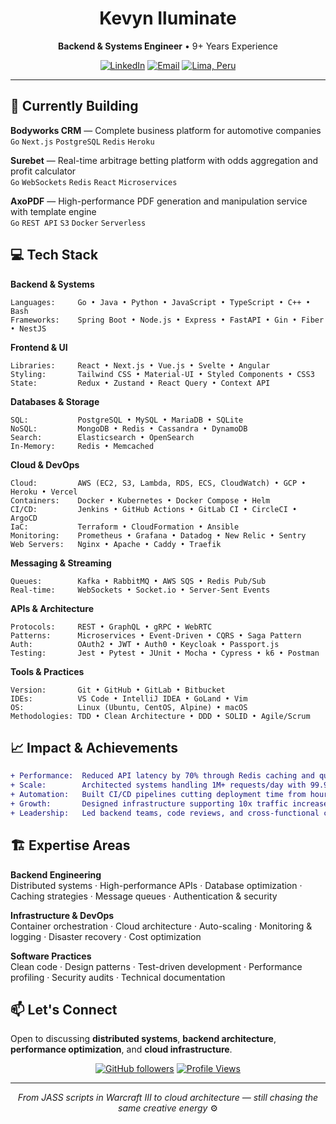 <div align="center">

# Kevyn Iluminate

**Backend & Systems Engineer** • 9+ Years Experience

[![LinkedIn](https://img.shields.io/badge/LinkedIn-0077B5?style=flat&logo=linkedin&logoColor=white)](https://linkedin.com/in/kevyn24)
[![Email](https://img.shields.io/badge/Email-EA4335?style=flat&logo=gmail&logoColor=white)](mailto:kevyn24ec@gmail.com)
[![Lima, Peru](https://img.shields.io/badge/Lima-Peru-FF0000?style=flat&logo=googlemaps&logoColor=white)](#)

</div>

---

## 🎯 Currently Building

**Bodyworks CRM** — Complete business platform for automotive companies  
`Go` `Next.js` `PostgreSQL` `Redis` `Heroku`

**Surebet** — Real-time arbitrage betting platform with odds aggregation and profit calculator  
`Go` `WebSockets` `Redis` `React` `Microservices`

**AxoPDF** — High-performance PDF generation and manipulation service with template engine  
`Go` `REST API` `S3` `Docker` `Serverless`

## 💻 Tech Stack

**Backend & Systems**
```
Languages:     Go • Java • Python • JavaScript • TypeScript • C++ • Bash
Frameworks:    Spring Boot • Node.js • Express • FastAPI • Gin • Fiber • NestJS
```

**Frontend & UI**
```
Libraries:     React • Next.js • Vue.js • Svelte • Angular
Styling:       Tailwind CSS • Material-UI • Styled Components • CSS3
State:         Redux • Zustand • React Query • Context API
```

**Databases & Storage**
```
SQL:           PostgreSQL • MySQL • MariaDB • SQLite
NoSQL:         MongoDB • Redis • Cassandra • DynamoDB
Search:        Elasticsearch • OpenSearch
In-Memory:     Redis • Memcached
```

**Cloud & DevOps**
```
Cloud:         AWS (EC2, S3, Lambda, RDS, ECS, CloudWatch) • GCP • Heroku • Vercel
Containers:    Docker • Kubernetes • Docker Compose • Helm
CI/CD:         Jenkins • GitHub Actions • GitLab CI • CircleCI • ArgoCD
IaC:           Terraform • CloudFormation • Ansible
Monitoring:    Prometheus • Grafana • Datadog • New Relic • Sentry
Web Servers:   Nginx • Apache • Caddy • Traefik
```

**Messaging & Streaming**
```
Queues:        Kafka • RabbitMQ • AWS SQS • Redis Pub/Sub
Real-time:     WebSockets • Socket.io • Server-Sent Events
```

**APIs & Architecture**
```
Protocols:     REST • GraphQL • gRPC • WebRTC
Patterns:      Microservices • Event-Driven • CQRS • Saga Pattern
Auth:          OAuth2 • JWT • Auth0 • Keycloak • Passport.js
Testing:       Jest • Pytest • JUnit • Mocha • Cypress • k6 • Postman
```

**Tools & Practices**
```
Version:       Git • GitHub • GitLab • Bitbucket
IDEs:          VS Code • IntelliJ IDEA • GoLand • Vim
OS:            Linux (Ubuntu, CentOS, Alpine) • macOS
Methodologies: TDD • Clean Architecture • DDD • SOLID • Agile/Scrum
```

## 📈 Impact & Achievements

```diff
+ Performance:  Reduced API latency by 70% through Redis caching and query optimization
+ Scale:        Architected systems handling 1M+ requests/day with 99.9% uptime
+ Automation:   Built CI/CD pipelines cutting deployment time from hours to <5 minutes
+ Growth:       Designed infrastructure supporting 10x traffic increase without refactor
+ Leadership:   Led backend teams, code reviews, and cross-functional collaboration
```

## 🏗️ Expertise Areas

**Backend Engineering**  
Distributed systems · High-performance APIs · Database optimization · Caching strategies · Message queues · Authentication & security

**Infrastructure & DevOps**  
Container orchestration · Cloud architecture · Auto-scaling · Monitoring & logging · Disaster recovery · Cost optimization

**Software Practices**  
Clean code · Design patterns · Test-driven development · Performance profiling · Security audits · Technical documentation

## 📫 Let's Connect

Open to discussing **distributed systems**, **backend architecture**, **performance optimization**, and **cloud infrastructure**.

<div align="center">

[![GitHub followers](https://img.shields.io/github/followers/iluminate?style=social)](https://github.com/iluminate)
[![Profile Views](https://komarev.com/ghpvc/?username=iluminate&color=blueviolet&style=flat)](https://github.com/iluminate)

---

*From JASS scripts in Warcraft III to cloud architecture — still chasing the same creative energy* ⚙️

</div>
